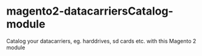 # magento2-datacarriersCatalog-module
Catalog your datacarriers, eg. harddrives, sd cards etc. with this Magento 2 module
